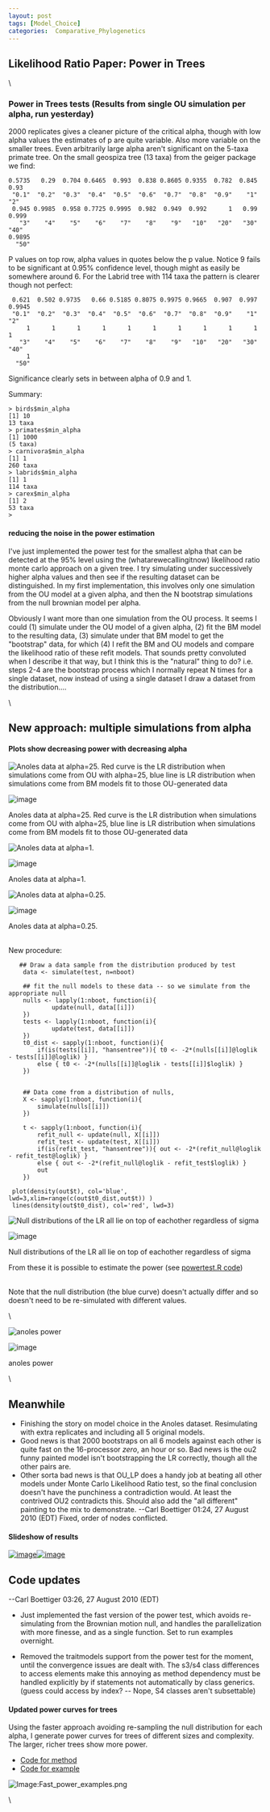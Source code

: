 ```yaml
---
layout: post
tags: [Model_Choice]
categories:  Comparative_Phylogenetics
---
```






 





Likelihood Ratio Paper: Power in Trees
--------------------------------------

\

### Power in Trees tests (Results from single OU simulation per alpha, run yesterday)

2000 replicates gives a cleaner picture of the critical alpha, though
with low alpha values the estimates of p are quite variable. Also more
variable on the smaller trees. Even arbitrarily large alpha aren't
significant on the 5-taxa primate tree. On the small geospiza tree (13
taxa) from the geiger package we find:

~~~~ {.de1}
0.5735   0.29  0.704 0.6465  0.993  0.838 0.8605 0.9355  0.782  0.845   0.93 
 "0.1"  "0.2"  "0.3"  "0.4"  "0.5"  "0.6"  "0.7"  "0.8"  "0.9"    "1"    "2" 
 0.945 0.9985  0.958 0.7725 0.9995  0.982  0.949  0.992      1   0.99  0.999 
   "3"    "4"    "5"    "6"    "7"    "8"    "9"   "10"   "20"   "30"   "40" 
0.9895 
  "50"
~~~~

P values on top row, alpha values in quotes below the p value. Notice 9
fails to be significant at 0.95% confidence level, though might as
easily be somewhere around 6. For the Labrid tree with 114 taxa the
pattern is clearer though not perfect:

~~~~ {.de1}
 0.621  0.502 0.9735   0.66 0.5185 0.8075 0.9975 0.9665  0.907  0.997 0.9945 
 "0.1"  "0.2"  "0.3"  "0.4"  "0.5"  "0.6"  "0.7"  "0.8"  "0.9"    "1"    "2" 
     1      1      1      1      1      1      1      1      1      1      1 
   "3"    "4"    "5"    "6"    "7"    "8"    "9"   "10"   "20"   "30"   "40" 
     1 
  "50"
~~~~

Significance clearly sets in between alpha of 0.9 and 1.

Summary:

~~~~ {.de1}
> birds$min_alpha
[1] 10
13 taxa
> primates$min_alpha
[1] 1000
(5 taxa)
> carnivora$min_alpha
[1] 1
260 taxa
> labrids$min_alpha
[1] 1
114 taxa
> carex$min_alpha
[1] 2
53 taxa
>
~~~~

#### reducing the noise in the power estimation

I've just implemented the power test for the smallest alpha that can be
detected at the 95% level using the (whatarewecallingitnow) likelihood
ratio monte carlo approach on a given tree. I try simulating under
successively higher alpha values and then see if the resulting dataset
can be distinguished. In my first implementation, this involves only one
simulation from the OU model at a given alpha, and then the N bootstrap
simulations from the null brownian model per alpha.

Obviously I want more than one simulation from the OU process. It seems
I could (1) simulate under the OU model of a given alpha, (2) fit the BM
model to the resulting data, (3) simulate under that BM model to get the
"bootstrap" data, for which (4) I refit the BM and OU models and compare
the likelihood ratio of these refit models. That sounds pretty
convoluted when I describe it that way, but I think this is the
"natural" thing to do? i.e. steps 2-4 are the bootstrap process which I
normally repeat N times for a single dataset, now instead of using a
single dataset I draw a dataset from the distribution....

\

New approach: multiple simulations from alpha
---------------------------------------------

#### Plots show decreasing power with decreasing alpha

![Anoles data at alpha=25. Red curve is the LR distribution when
simulations come from OU with alpha=25, blue line is LR distribution
when simulations come from BM models fit to those OU-generated
data](http://openwetware.org/images/thumb/e/ec/Power_alpha5.png/180px-Power_alpha5.png)

![image](/skins/common/images/magnify-clip.png)

Anoles data at alpha=25. Red curve is the LR distribution when
simulations come from OU with alpha=25, blue line is LR distribution
when simulations come from BM models fit to those OU-generated data

![Anoles data at
alpha=1.](http://openwetware.org/images/thumb/9/9a/Power_alpha1.png/180px-Power_alpha1.png)

![image](/skins/common/images/magnify-clip.png)

Anoles data at alpha=1.

![Anoles data at
alpha=0.25.](http://openwetware.org/images/thumb/7/79/Power_alpha.png/180px-Power_alpha.png)

![image](/skins/common/images/magnify-clip.png)

Anoles data at alpha=0.25.

\
 New procedure:

~~~~ {.de1}
   ## Draw a data sample from the distribution produced by test
    data <- simulate(test, n=nboot)
 
    ## fit the null models to these data -- so we simulate from the appropriate null
    nulls <- lapply(1:nboot, function(i){
            update(null, data[[i]])
    })
    tests <- lapply(1:nboot, function(i){
            update(test, data[[i]])
    })
    t0_dist <- sapply(1:nboot, function(i){
        if(is(tests[[i]], "hansentree")){ t0 <- -2*(nulls[[i]]@loglik - tests[[i]]@loglik) }
        else { t0 <- -2*(nulls[[i]]@loglik - tests[[i]]$loglik) }
    })
 
 
    ## Data come from a distribution of nulls, 
    X <- sapply(1:nboot, function(i){
        simulate(nulls[[i]])
    })
 
    t <- sapply(1:nboot, function(i){
        refit_null <- update(null, X[[i]])
        refit_test <- update(test, X[[i]])
        if(is(refit_test, "hansentree")){ out <- -2*(refit_null@loglik - refit_test@loglik) }
        else { out <- -2*(refit_null@loglik - refit_test$loglik) }
        out
    })
 
 plot(density(out$t), col='blue', lwd=3,xlim=range(c(out$t0_dist,out$t)) )
 lines(density(out$t0_dist), col='red', lwd=3)
~~~~

![Null distributions of the LR all lie on top of eachother regardless of
sigma](http://openwetware.org/images/thumb/4/4b/Null_LR.png/180px-Null_LR.png)

![image](/skins/common/images/magnify-clip.png)

Null distributions of the LR all lie on top of eachother regardless of
sigma

From these it is possible to estimate the power (see [powertest.R
code](http://github.com/cboettig/Comparative-Phylogenetics/blob/6f6c8d70d342761e508e949f710aced716ddf472/R/powertest.R "http://github.com/cboettig/Comparative-Phylogenetics/blob/6f6c8d70d342761e508e949f710aced716ddf472/R/powertest.R"))

\
 Note that the null distribution (the blue curve) doesn't actually
differ and so doesn't need to be re-simulated with different values.

\

![anoles
power](http://openwetware.org/images/thumb/c/c1/Anoles_power.png/180px-Anoles_power.png)

![image](/skins/common/images/magnify-clip.png)

anoles power

\

Meanwhile
---------

-   Finishing the story on model choice in the Anoles dataset.
    Resimulating with extra replicates and including all 5 original
    models.
-   Good news is that 2000 bootstraps on all 6 models against each other
    is quite fast on the 16-processor *zero*, an hour or so. Bad news is
    the ou2 funny painted model isn't bootstrapping the LR correctly,
    though all the other pairs are.
-   Other sorta bad news is that OU\_LP does a handy job at beating all
    other models under Monte Carlo Likelihood Ratio test, so the final
    conclusion doesn't have the punchiness a contradiction would. At
    least the contrived OU2 contradicts this. Should also add the "all
    different" painting to the mix to demonstrate. --Carl Boettiger
    01:24, 27 August 2010 (EDT) Fixed, order of nodes conflicted.

#### Slideshow of results

[![image](http://pic.pbsrc.com/share/icons/embed/btn_geturs.gif)](http://photobucket.com/redirect/album?showShareLB=1)[![image](http://pic.pbsrc.com/share/icons/embed/btn_viewall.gif)](http://s1212.photobucket.com/albums/cc458/cboettig/)

Code updates
------------

--Carl Boettiger 03:26, 27 August 2010 (EDT)

-   Just implemented the fast version of the power test, which avoids
    re-simulating from the Brownian motion null, and handles the
    parallelization with more finesse, and as a single function. Set to
    run examples overnight.

-   Removed the traitmodels support from the power test for the moment,
    until the convergence issues are dealt with. The s3/s4 class
    differences to access elements make this annoying as method
    dependency must be handled explicitly by if statements not
    automatically by class generics. (guess could access by index? --
    Nope, S4 classes aren't subsettable)

#### Updated power curves for trees

Using the faster approach avoiding re-sampling the null distribution for
each alpha, I generate power curves for trees of different sizes and
complexity. The larger, richer trees show more power.

-   [Code for
    method](http://github.com/cboettig/Comparative-Phylogenetics/blob/916ec3622b5b51578c2fe871584f1846b1bddf1f/R/powertest.R "http://github.com/cboettig/Comparative-Phylogenetics/blob/916ec3622b5b51578c2fe871584f1846b1bddf1f/R/powertest.R")
-   [Code for
    example](http://github.com/cboettig/Comparative-Phylogenetics/blob/83e0ecf41603d4f6280f9e497be89c152e661107/demos/power_examples.R "http://github.com/cboettig/Comparative-Phylogenetics/blob/83e0ecf41603d4f6280f9e497be89c152e661107/demos/power_examples.R")

![Image:Fast\_power\_examples.png](http://openwetware.org/images/d/d8/Fast_power_examples.png)

\

